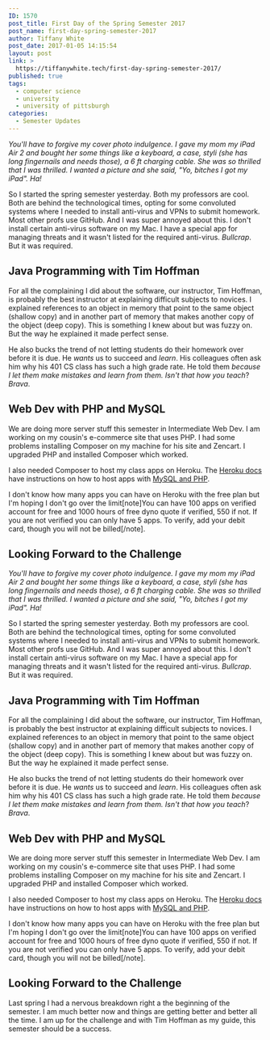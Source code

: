 ```yaml
---
ID: 1570
post_title: First Day of the Spring Semester 2017
post_name: first-day-spring-semester-2017
author: Tiffany White
post_date: 2017-01-05 14:15:54
layout: post
link: >
  https://tiffanywhite.tech/first-day-spring-semester-2017/
published: true
tags:
  - computer science
  - university
  - university of pittsburgh
categories:
  - Semester Updates
---
```



*You'll have to forgive my cover photo indulgence. I gave my mom my iPad Air 2 and bought her some things like a keyboard, a case, styli (she has long fingernails and needs those), a 6 ft charging cable. She was so thrilled that I was thrilled. I wanted a picture and she said, "Yo, bitches I got my iPad". Ha!*

So I started the spring semester yesterday. Both my professors are cool. Both are behind the technological times, opting for some convoluted systems where I needed to install anti-virus and VPNs to submit homework. Most other profs use GitHub. And I was super annoyed about this. I don't install certain anti-virus software on my Mac. I have a special app for managing threats and it wasn't listed for the required anti-virus. *Bullcrap*. But it was required.

## Java Programming with Tim Hoffman

For all the complaining I did about the software, our instructor, Tim Hoffman, is probably the best instructor at explaining difficult subjects to novices. I explained references to an object in memory that point to the same object (shallow copy) and in another part of memory that makes another copy of the object (deep copy). This is something I knew about but was fuzzy on. But the way he explained it made perfect sense.

He also bucks the trend of not letting students do their homework over before it is due. He *wants* us to succeed and *learn*. His colleagues often ask him why his 401 CS class has such a high grade rate. He told them *because I let them make mistakes and learn from them. Isn't that how you teach*? *Brava*.

## Web Dev with PHP and MySQL

We are doing more server stuff this semester in Intermediate Web Dev. I am working on my cousin's e-commerce site that uses PHP. I had some problems installing Composer on my machine for his site and Zencart. I upgraded PHP and installed Composer which worked.

I also needed Composer to host my class apps on Heroku. The [Heroku docs](https://devcenter.heroku.com/articles/getting-started-with-php#introduction) have instructions on how to host apps with [MySQL and PHP](https://devcenter.heroku.com/articles/cleardb).

I don't know how many apps you can have on Heroku with the free plan but I'm hoping I don't go over the limit[note]You can have 100 apps on verified account for free and 1000 hours of free dyno quote if verified, 550 if not. If you are not verified you can only have 5 apps. To verify, add your debit card, though you will not be billed[/note].

## Looking Forward to the Challenge




*You'll have to forgive my cover photo indulgence. I gave my mom my iPad Air 2 and bought her some things like a keyboard, a case, styli (she has long fingernails and needs those), a 6 ft charging cable. She was so thrilled that I was thrilled. I wanted a picture and she said, "Yo, bitches I got my iPad". Ha!*

So I started the spring semester yesterday. Both my professors are cool. Both are behind the technological times, opting for some convoluted systems where I needed to install anti-virus and VPNs to submit homework. Most other profs use GitHub. And I was super annoyed about this. I don't install certain anti-virus software on my Mac. I have a special app for managing threats and it wasn't listed for the required anti-virus. *Bullcrap*. But it was required.

## Java Programming with Tim Hoffman

For all the complaining I did about the software, our instructor, Tim Hoffman, is probably the best instructor at explaining difficult subjects to novices. I explained references to an object in memory that point to the same object (shallow copy) and in another part of memory that makes another copy of the object (deep copy). This is something I knew about but was fuzzy on. But the way he explained it made perfect sense.

He also bucks the trend of not letting students do their homework over before it is due. He *wants* us to succeed and *learn*. His colleagues often ask him why his 401 CS class has such a high grade rate. He told them *because I let them make mistakes and learn from them. Isn't that how you teach*? *Brava*.

## Web Dev with PHP and MySQL

We are doing more server stuff this semester in Intermediate Web Dev. I am working on my cousin's e-commerce site that uses PHP. I had some problems installing Composer on my machine for his site and Zencart. I upgraded PHP and installed Composer which worked.

I also needed Composer to host my class apps on Heroku. The [Heroku docs](https://devcenter.heroku.com/articles/getting-started-with-php#introduction) have instructions on how to host apps with [MySQL and PHP](https://devcenter.heroku.com/articles/cleardb).

I don't know how many apps you can have on Heroku with the free plan but I'm hoping I don't go over the limit[note]You can have 100 apps on verified account for free and 1000 hours of free dyno quote if verified, 550 if not. If you are not verified you can only have 5 apps. To verify, add your debit card, though you will not be billed[/note].

## Looking Forward to the Challenge





Last spring I had a nervous breakdown right a the beginning of the semester. I am much better now and things are getting better and better all the time. I am up for the challenge and with Tim Hoffman as my guide, this semester should be a success.